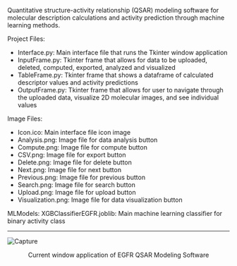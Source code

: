 Quantitative structure-activity relationship (QSAR) modeling software for molecular description calculations and activity prediction through machine learning methods.

Project Files:
- Interface.py: Main interface file that runs the Tkinter window application
- InputFrame.py: Tkinter frame that allows for data to be uploaded, deleted, computed, exported, analyzed and visualized
- TableFrame.py: Tkinter frame that shows a dataframe of calculated descriptor values and activity predictions
- OutputFrame.py: Tkinter frame that allows for user to navigate through the uploaded data, visualize 2D molecular images, and see individual values

Image Files:
- Icon.ico: Main interface file icon image
- Analysis.png: Image file for data analysis button
- Compute.png: Image file for compute button
- CSV.png: Image file for export button
- Delete.png: Image file for delete button
- Next.png: Image file for next button
- Previous.png: Image file for previous button
- Search.png: Image file for search button
- Upload.png: Image file for upload button
- Visualization.png: Image file for data visualization button

MLModels:
XGBClassifierEGFR.joblib: Main machine learning classifier for binary activity class
___

![Capture](https://github.com/joushvak17/EGFR-QSAR-Modeling-Software/assets/23502527/f6e0ad14-283f-4c0b-a25d-b6590d45a062)
<p align="center"> Current window application of EGFR QSAR Modeling Software </p>
